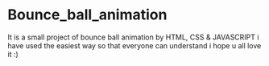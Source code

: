 # Bounce_ball_animation
It is a small project of bounce ball animation by HTML, CSS &amp; JAVASCRIPT i have used the easiest way so that everyone can understand i hope u all love it :) 
